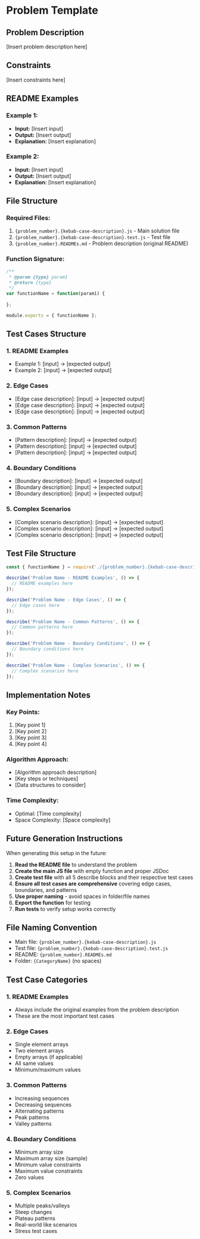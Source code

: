 # Problem Template

## Problem Description

[Insert problem description here]

## Constraints

[Insert constraints here]

## README Examples

### Example 1:
- **Input:** [Insert input]
- **Output:** [Insert output]
- **Explanation:** [Insert explanation]

### Example 2:
- **Input:** [Insert input]
- **Output:** [Insert output]
- **Explanation:** [Insert explanation]

## File Structure

### Required Files:
1. `{problem_number}.{kebab-case-description}.js` - Main solution file
2. `{problem_number}.{kebab-case-description}.test.js` - Test file
3. `{problem_number}.READMEs.md` - Problem description (original README)

### Function Signature:
```javascript
/**
 * @param {type} param1
 * @return {type}
 */
var functionName = function(param1) {
    
};

module.exports = { functionName };
```

## Test Cases Structure

### 1. README Examples
- Example 1: [input] → [expected output]
- Example 2: [input] → [expected output]

### 2. Edge Cases
- [Edge case description]: [input] → [expected output]
- [Edge case description]: [input] → [expected output]
- [Edge case description]: [input] → [expected output]

### 3. Common Patterns
- [Pattern description]: [input] → [expected output]
- [Pattern description]: [input] → [expected output]
- [Pattern description]: [input] → [expected output]

### 4. Boundary Conditions
- [Boundary description]: [input] → [expected output]
- [Boundary description]: [input] → [expected output]
- [Boundary description]: [input] → [expected output]

### 5. Complex Scenarios
- [Complex scenario description]: [input] → [expected output]
- [Complex scenario description]: [input] → [expected output]
- [Complex scenario description]: [input] → [expected output]

## Test File Structure

```javascript
const { functionName } = require('./{problem_number}.{kebab-case-description}.js');

describe('Problem Name - README Examples', () => {
  // README examples here
});

describe('Problem Name - Edge Cases', () => {
  // Edge cases here
});

describe('Problem Name - Common Patterns', () => {
  // Common patterns here
});

describe('Problem Name - Boundary Conditions', () => {
  // Boundary conditions here
});

describe('Problem Name - Complex Scenarios', () => {
  // Complex scenarios here
});
```

## Implementation Notes

### Key Points:
1. [Key point 1]
2. [Key point 2]
3. [Key point 3]
4. [Key point 4]

### Algorithm Approach:
- [Algorithm approach description]
- [Key steps or techniques]
- [Data structures to consider]

### Time Complexity:
- Optimal: [Time complexity]
- Space Complexity: [Space complexity]

## Future Generation Instructions

When generating this setup in the future:

1. **Read the README file** to understand the problem
2. **Create the main JS file** with empty function and proper JSDoc
3. **Create test file** with all 5 describe blocks and their respective test cases
4. **Ensure all test cases are comprehensive** covering edge cases, boundaries, and patterns
5. **Use proper naming** - avoid spaces in folder/file names
6. **Export the function** for testing
7. **Run tests** to verify setup works correctly

## File Naming Convention

- Main file: `{problem_number}.{kebab-case-description}.js`
- Test file: `{problem_number}.{kebab-case-description}.test.js`
- README: `{problem_number}.READMEs.md`
- Folder: `{CategoryName}` (no spaces)

## Test Case Categories

### 1. README Examples
- Always include the original examples from the problem description
- These are the most important test cases

### 2. Edge Cases
- Single element arrays
- Two element arrays
- Empty arrays (if applicable)
- All same values
- Minimum/maximum values

### 3. Common Patterns
- Increasing sequences
- Decreasing sequences
- Alternating patterns
- Peak patterns
- Valley patterns

### 4. Boundary Conditions
- Minimum array size
- Maximum array size (sample)
- Minimum value constraints
- Maximum value constraints
- Zero values

### 5. Complex Scenarios
- Multiple peaks/valleys
- Steep changes
- Plateau patterns
- Real-world like scenarios
- Stress test cases 